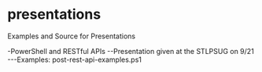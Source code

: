 # presentations
Examples and Source for Presentations


-PowerShell and RESTful APIs
--Presentation given at the STLPSUG on 9/21
---Examples: post-rest-api-examples.ps1
